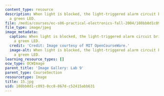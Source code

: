 ```yaml
---
content_type: resource
description: When light is blocked, the light-triggered alarm circuit briefly lights
  a green LED.
file: /media/courses/ec-s06-practical-electronics-fall-2004/108bb0d1c0930cc8867dc52415abb631_15.jpg
file_type: image/jpeg
image_metadata:
  caption: When light is blocked, the light-triggered alarm circuit briefly lights
    a green LED.
  credit: 'Credit: Image courtesy of MIT OpenCourseWare.'
  image-alt: When light is blocked, the light-triggered alarm circuit briefly lights
    a green LED.
learning_resource_types: []
ocw_type: OCWImage
parent_title: 'Image Gallery: Lab 9'
parent_type: CourseSection
resourcetype: Image
title: 15.jpg
uid: 108bb0d1-c093-0cc8-867d-c52415abb631
---
```

